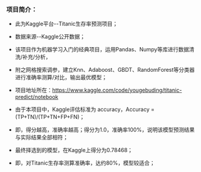 ### 项目简介：

* 此为Kaggle平台--Titanic生存率预测项目；

* 数据来源--Kaggle公开数据；


* 该项目作为机器学习入门的经典项目，运用Pandas、Numpy等库进行数据清洗/补充/分析，
* 附之网格搜索调参，建立Knn、Adaboost、GBDT、RandomForest等分类器进行准确率测算/对比，输出最优模型；

* 项目地址所在：https://www.kaggle.com/code/yougebuding/titanic-predict/notebook

* 由于本项目中，Kaggle评估标准为 accuracy，Accuracy =(TP+TN)/(TP+TN+FP+FN)；

* 即，得分越高，准确率越高；得分为1.0，准确率100%，说明该模型预测结果与实际结果全部相符；



* 最终择选到的模型，在Kaggle上得分为0.78468；

* 即，对Titanic生存率测算准确率，达约80%，模型较适合；


